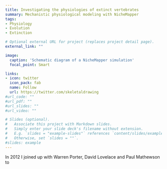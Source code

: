 ```yaml
---
title: Investigating the physiologies of extinct vertebrates
summary: Mechanistic physiological modeling with NicheMapper
tags:
- Physiology
- Evolution
- Extinction

# Optional external URL for project (replaces project detail page).
external_link: ""

image:
  caption: 'Schematic diagram of a NicheMapper simulation'
  focal_point: Smart

links:
- icon: twitter
  icon_pack: fab
  name: Follow
  url: https://twitter.com/skeletaldrawing
#url_code: ""
#url_pdf: ""
#url_slides: ""
#url_video: ""

# Slides (optional).
#   Associate this project with Markdown slides.
#   Simply enter your slide deck's filename without extension.
#   E.g. `slides = "example-slides"` references `content/slides/example-slides.md`.
#   Otherwise, set `slides = ""`.
#slides: example
---
```


In 2012 I joined up with Warren Porter, David Lovelace and Paul Mathewson to 
